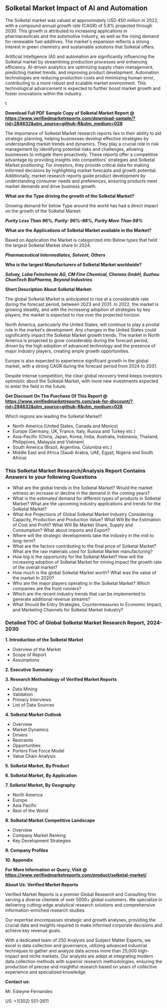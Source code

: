 <h2>Solketal Market Impact of AI and Automation</h2><p>The Solketal market was valued at approximately USD 450 million in 2022, with a compound annual growth rate (CAGR) of 5.8% projected through 2030. This growth is attributed to increasing applications in pharmaceuticals and the automotive industry, as well as the rising demand for renewable fuel additives. The market's expansion reflects a strong interest in green chemistry and sustainable solutions that Solketal offers.</p><p>Artificial Intelligence (AI) and automation are significantly influencing the Solketal market by streamlining production processes and enhancing efficiency. AI-driven analytics are optimizing supply chain management, predicting market trends, and improving product development. Automation technologies are reducing production costs and minimizing human error, contributing to a more robust and scalable market environment. This technological advancement is expected to further boost market growth and foster innovations within the industry.</p>t</p><p id="" class=""><strong>Download Full PDF Sample Copy of Solketal Market Report @ <a href="https://www.verifiedmarketreports.com/download-sample/?rid=284632&utm_source=github-R&utm_medium=028" target="_blank">https://www.verifiedmarketreports.com/download-sample/?rid=284632&utm_source=github-R&utm_medium=028</a></strong></p><p>The importance of&nbsp;Solketal Market research reports lies in their ability to aid strategic planning, helping businesses develop effective strategies by understanding market trends and dynamics. They play a crucial role in risk management by identifying potential risks and challenges, allowing businesses to mitigate them proactively. These reports offer a competitive advantage by providing insights into competitors' strategies and Solketal Market positioning. For investors, they provide critical data for making informed decisions by highlighting market forecasts and growth potential. Additionally, market research reports guide product development by understanding consumer needs and preferences, ensuring products meet market demands and drive business growth.</p><p><strong>What are the&nbsp;Type driving the growth of the Solketal Market?</strong></p><p id="" class="">Growing demand for below Type around the world has had a direct impact on the growth of the Solketal Market:</p><em><strong>Purity Less Than 96%, Purity: 96%-98%, Purity More Than 98%</strong></em></p><strong>What are the&nbsp;Applications&nbsp;of Solketal Market available in the Market?</strong></p><p id="" class="">Based on Application the Market is categorized into Below types that held the largest Solketal Market share In 2024.</p><em><strong>Pharmaceutical Intermediates, Solvent, Others</strong></em></p><strong>Who is the largest Manufacturers of Solketal Market worldwide?</strong></p><p><em><strong>Solvay, Loba Feinchemie AG, CM Fine Chemical, Chemos GmbH, Suzhou ChonTech BioPharma, Beyond Industries</strong></em></p><p id="" class=""><strong>Short Description About Solketal Market:</strong></p><p>The global Solketal Market is anticipated to rise at a considerable rate during the forecast period, between 2023 and 2031. In 2022, the market is growing steadily, and with the increasing adoption of strategies by key players, the market is expected to rise over the projected horizon.</p><p>North America, particularly the United States, will continue to play a pivotal role in the market's development. Any changes in the United States could significantly impact the Solketal Market growth trends. The market in North America is projected to grow considerably during the forecast period, driven by the high adoption of advanced technology and the presence of major industry players, creating ample growth opportunities.</p><p>Europe is also expected to experience significant growth in the global market, with a strong CAGR during the forecast period from 2024 to 2031.</p><p>Despite intense competition, the clear global recovery trend keeps investors optimistic about the Solketal Market, with more new investments expected to enter the field in the future.</p><p id="" class=""><strong>Get Discount On The Purchase Of This Report @ <a href="https://www.verifiedmarketreports.com/ask-for-discount/?rid=284632&utm_source=github-R&utm_medium=028" target="_blank">https://www.verifiedmarketreports.com/ask-for-discount/?rid=284632&utm_source=github-R&utm_medium=028</a></strong></p>Which regions are leading the Solketal Market?</p><ul><li>North America (United States, Canada and Mexico)</li><li>Europe (Germany, UK, France, Italy, Russia and Turkey etc.)</li><li>Asia-Pacific (China, Japan, Korea, India, Australia, Indonesia, Thailand, Philippines, Malaysia and Vietnam)</li><li>South America (Brazil, Argentina, Columbia etc.)</li><li>Middle East and Africa (Saudi Arabia, UAE, Egypt, Nigeria and South Africa)</li></ul><h3 id="" class="">This Solketal Market Research/Analysis Report Contains Answers to your following Questions</h3><ul><li>What are the global trends in the Solketal Market? Would the market witness an increase or decline in the demand in the coming years?</li><li>What is the estimated demand for different types of products in Solketal Market? What are the upcoming industry applications and trends for the Solketal Market?</li><li>What Are Projections of Global Solketal Market Industry Considering Capacity, Production and Production Value? What Will Be the Estimation of Cost and Profit? What Will Be Market Share, Supply and Consumption? What about imports and Export?</li><li>Where will the strategic developments take the industry in the mid to long-term?</li><li>What are the factors contributing to the final price of Solketal Market? What are the raw materials used for Solketal Market manufacturing?</li><li>How big is the opportunity for the Solketal Market? How will the increasing adoption of Solketal Market for mining impact the growth rate of the overall market?</li><li>How much is the global Solketal Market worth? What was the value of the market In 2020?</li><li>Who are the major players operating in the Solketal Market? Which companies are the front runners?</li><li>Which are the recent industry trends that can be implemented to generate additional revenue streams?</li><li>What Should Be Entry Strategies, Countermeasures to Economic Impact, and Marketing Channels for Solketal Market Industry?</li></ul><h3 id="" class="">Detailed TOC of Global Solketal Market Research Report, 2024-2030</h3><p id="" class=""><strong>1. Introduction of the Solketal Market</strong></p><ul><li>Overview of the Market</li><li>Scope of Report</li><li>Assumptions</li></ul><p id="" class=""><strong>2. Executive Summary</strong></p><p id="" class=""><strong>3. Research Methodology of Verified Market Reports</strong></p><ul><li>Data Mining</li><li>Validation</li><li>Primary Interviews</li><li>List of Data Sources</li></ul><p id="" class=""><strong>4. Solketal Market Outlook</strong></p><ul><li>Overview</li><li>Market Dynamics</li><li>Drivers</li><li>Restraints</li><li>Opportunities</li><li>Porters Five Force Model</li><li>Value Chain Analysis</li></ul><p id="" class=""><strong>5. Solketal Market, By Product</strong></p><p id="" class=""><strong>6. Solketal Market, By Application</strong></p><p id="" class=""><strong>7. Solketal Market, By Geography</strong></p><ul><li>North America</li><li>Europe</li><li>Asia Pacific</li><li>Rest of the World</li></ul><p id="" class=""><strong>8. Solketal Market Competitive Landscape</strong></p><ul><li>Overview</li><li>Company Market Ranking</li><li>Key Development Strategies</li></ul><p id="" class=""><strong>9. Company Profiles</strong></p><p id="" class=""><strong>10. Appendix</strong></p><p id="" class=""><strong>For More Information or Query, Visit @ <a href="https://www.verifiedmarketreports.com/product/solketal-market/" target="_blank">https://www.verifiedmarketreports.com/product/solketal-market/</a></strong></p><p id="" class=""><strong>About Us: Verified Market Reports</strong></p><p id="" class="">Verified Market Reports is a premier Global Research and Consulting firm serving a diverse clientele of over 5000+ global customers. We specialize in delivering cutting-edge analytical research solutions and comprehensive information-enriched research studies.</p><p id="" class="">Our expertise encompasses strategic and growth analyses, providing the crucial data and insights required to make informed corporate decisions and achieve key revenue goals.</p><p id="" class="">With a dedicated team of 250 Analysts and Subject Matter Experts, we excel in data collection and governance, utilizing advanced industrial techniques to gather and analyze data across more than 25,000 high-impact and niche markets. Our analysts are adept at integrating modern data collection methods with superior research methodologies, ensuring the production of precise and insightful research based on years of collective experience and specialized knowledge.</p><p id="" class=""><strong>Contact us:</strong></p><p id="" class="">Mr. Edwyne Fernandes</p><p id="" class="">US: +1(302) 551-2611</p>